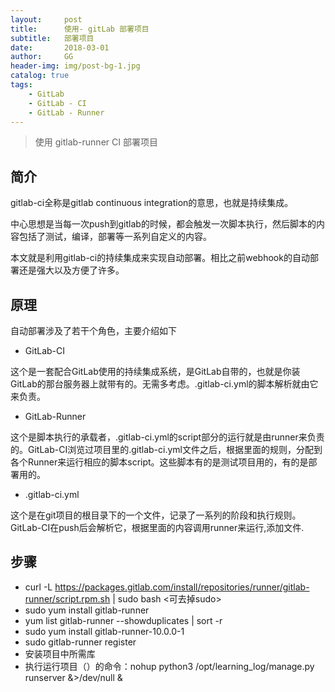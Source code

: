 ```yaml
---
layout:     post
title:      使用- gitLab 部署项目
subtitle:   部署项目
date:       2018-03-01
author:     GG
header-img: img/post-bg-1.jpg
catalog: true
tags:
    - GitLab
    - GitLab - CI
    - GitLab - Runner
---
```



> 使用 gitlab-runner CI 部署项目

## 简介

gitlab-ci全称是gitlab continuous integration的意思，也就是持续集成。

中心思想是当每一次push到gitlab的时候，都会触发一次脚本执行，然后脚本的内容包括了测试，编译，部署等一系列自定义的内容。

本文就是利用gitlab-ci的持续集成来实现自动部署。相比之前webhook的自动部署还是强大以及方便了许多。

 
 
## 原理
 
自动部署涉及了若干个角色，主要介绍如下

* GitLab-CI

这个是一套配合GitLab使用的持续集成系统，是GitLab自带的，也就是你装GitLab的那台服务器上就带有的。无需多考虑。.gitlab-ci.yml的脚本解析就由它来负责。


* GitLab-Runner

这个是脚本执行的承载者，.gitlab-ci.yml的script部分的运行就是由runner来负责的。GitLab-CI浏览过项目里的.gitlab-ci.yml文件之后，根据里面的规则，分配到各个Runner来运行相应的脚本script。这些脚本有的是测试项目用的，有的是部署用的。


* .gitlab-ci.yml

这个是在git项目的根目录下的一个文件，记录了一系列的阶段和执行规则。GitLab-CI在push后会解析它，根据里面的内容调用runner来运行,添加文件.



## 步骤

- curl -L https://packages.gitlab.com/install/repositories/runner/gitlab-runner/script.rpm.sh | sudo bash		<可去掉sudo>
- sudo yum install gitlab-runner
- yum list gitlab-runner --showduplicates | sort -r
- sudo yum install gitlab-runner-10.0.0-1
- sudo gitlab-runner register
- 安装项目中所需库
- 执行运行项目（）的命令：nohup python3 /opt/learning_log/manage.py runserver &>/dev/null &